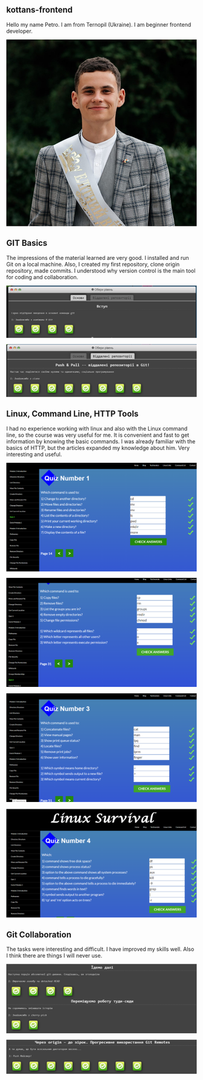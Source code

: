 ## kottans-frontend

Hello my name Petro.
I am from Ternopil (Ukraine). I am beginner frontend developer.

![i_am](./i_am.jpg)

## GIT Basics

The impressions of the material learned are very good.
I installed and run Git on a local machine.
Also, I created my first repository, clone origin repository, made commits.
I understood why version control is the main tool for coding and collaboration.

![screenshot-1](./GIT%20Basics/screenshot-1.png)

![screenshot-2](./GIT%20Basics/screenshot-2.png)

## Linux, Command Line, HTTP Tools

I had no experience working with linux and also with the Linux command line,
so the course was very useful for me. It is convenient and fast to get information
by knowing the basic commands. I was already familiar with the basics of HTTP,
but the articles expanded my knowledge about him. Very interesting and useful.

![screenshot-1](./task_linux_cli/screenshot-1.png)

![screenshot-2](./task_linux_cli/screenshot-2.png)

![screenshot-3](./task_linux_cli/screenshot-3.png)

![screenshot-4](./task_linux_cli/screenshot-4.png)

## Git Collaboration 

The tasks were interesting and difficult. I have improved my skills well. Also I think there are things I will never use.

![screenshot-1](./task_git_collaboration/screenshot-1.png)

![screenshot-2](./task_git_collaboration/screenshot-2.png)




